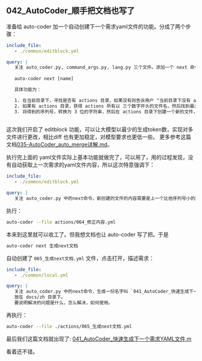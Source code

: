 ## 042_AutoCoder_顺手把文档也写了

准备给 auto-coder 加一个自动创建下一个需求yaml文件的功能。分成了两个步骤：

```yaml
include_file: 
   - ./common/editblock.yml

query: |   
   关注 auto_coder.py, command_args.py, lang.py 三个文件。添加一个 next 命令
   
   auto-coder next [name]   

   具体功能为：

   1. 在当前目录下，寻找是否有 actions 目录，如果没有则告诉用户 "当前目录下没有 actions 目录(用英文逗号分隔)" 并退出。
   2. 如果有 actions 目录，获得 actions 所有以 三个数字开头的文件名，然后找到最大的序列号，然后在这个序列号上加 1，得到新的序列号。
   3. 将得到的序列号，转换为 3 位的字符串，然后在 actions 目录下创建一个新的文件，文件名为这个序列号加上下划线加上 name，文件为上一个文件（序列号比他小一）的内容。   
   
```

这次我们开启了 editblock 功能，可以让大模型以最少的生成token数，实现对多文件进行更改，相比diff 也有更加稳定，对模型要求也更低一些。 更多参考这篇文档[035-AutoCoder_auto_merge详解.md](./035-AutoCoder_auto_merge详解.md)。

执行完上面的 yaml文件实际上基本功能就做完了，可以用了，用的过程发现，没有自动获取上一次需求的yaml文件内容，所以这次特意强调下：

```yaml
include_file: 
   - ./common/editblock.yml

query: |   
   关注 auto_coder.py 中的next命令，新创建的文件的内容需要是上一个比他序列号小的那个文件的内容。   
```

执行：

```bash
auto-coder --file actions/064_修正内容.yml
```

本来到这里就可以收工了。但我想文档也让 auto-coder 写了把。于是

```bash
auto-coder next 生成next文档
```
自动创建了 `065_生成next文档.yml` 文件，点击打开，描述需求：

```yaml
include_file: 
   - ./common/local.yml

query: |   
   关注 auto_coder.py 中的next命令，生成一份名字叫 `041_AutoCoder_快速生成下一个需求YAML文件.md` 的文档，
   放在 docs/zh 目录下。
   要说明解决的问题是什么，怎么解决，如何使用。   
```

再执行：

```bash
auto-coder --file ./actions/065_生成next文档.yml
```

最后我们这篇文档就出现了: [041_AutoCoder_快速生成下一个需求YAML文件.m](./041_AutoCoder_快速生成下一个需求YAML文件.md)

看着还不错。
